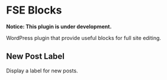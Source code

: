 #  FSE Blocks
**Notice: This plugin is under development.**
>>>
WordPress plugin that provide useful blocks for full site editing.

## New Post Label

Display a label for new posts.
